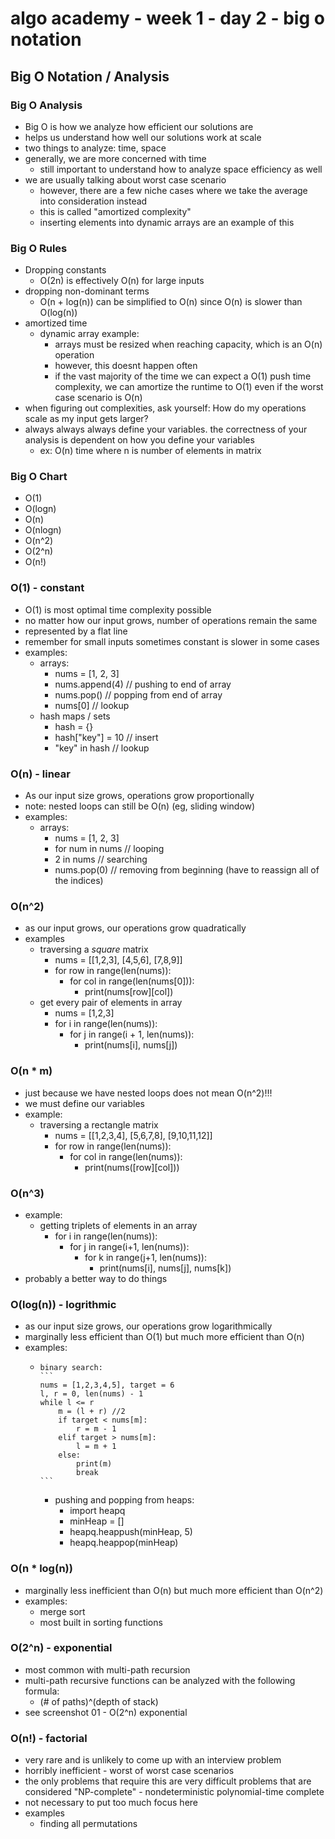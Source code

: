# algo academy - week 1 - day 2 - big o notation

## Big O Notation / Analysis

### Big O Analysis

- Big O is how we analyze how efficient our solutions are
- helps us understand how well our solutions work at scale
- two things to analyze: time, space
- generally, we are more concerned with time
  - still important to understand how to analyze space efficiency as well
- we are usually talking about worst case scenario
  - however, there are a few niche cases where we take the average into consideration instead
  - this is called "amortized complexity"
  - inserting elements into dynamic arrays are an example of this

### Big O Rules

- Dropping constants
  - O(2n) is effectively O(n) for large inputs
- dropping non-dominant terms
  - O(n + log(n)) can be simplified to O(n) since O(n) is slower than O(log(n))
- amortized time
  - dynamic array example:
    - arrays must be resized when reaching capacity, which is an O(n) operation
    - however, this doesnt happen often
    - if the vast majority of the time we can expect a O(1) push time complexity, we can amortize the runtime to O(1) even if the worst case scenario is O(n)
- when figuring out complexities, ask yourself: How do my operations scale as my input gets larger?
- always always always define your variables. the correctness of your analysis is dependent on how you define your variables
  - ex: O(n) time where n is number of elements in matrix

### Big O Chart

- O(1)
- O(logn)
- O(n)
- O(nlogn)
- O(n^2)
- O(2^n)
- O(n!)

### O(1) - constant

- O(1) is most optimal time complexity possible
- no matter how our input grows, number of operations remain the same
- represented by a flat line
- remember for small inputs sometimes constant is slower in some cases
- examples:
  - arrays:
    - nums = [1, 2, 3]
    - nums.append(4) // pushing to end of array
    - nums.pop() // popping from end of array
    - nums[0] // lookup
  - hash maps / sets
    - hash = {}
    - hash["key"] = 10 // insert
    - "key" in hash // lookup

### O(n) - linear

- As our input size grows, operations grow proportionally
- note: nested loops can still be O(n) (eg, sliding window)
- examples:
  - arrays:
    - nums = [1, 2, 3]
    - for num in nums // looping
    - 2 in nums // searching
    - nums.pop(0) // removing from beginning (have to reassign all of the indices)

### O(n^2)

- as our input grows, our operations grow quadratically
- examples
  - traversing a _square_ matrix
    - nums = [[1,2,3], [4,5,6], [7,8,9]]
    - for row in range(len(nums)):
      - for col in range(len(nums[0])):
        - print(nums[row][col])
  - get every pair of elements in array
    - nums = [1,2,3]
    - for i in range(len(nums)):
      - for j in range(i + 1, len(nums)):
        - print(nums[i], nums[j])

### O(n \* m)

- just because we have nested loops does not mean O(n^2)!!!
- we must define our variables
- example:
  - traversing a rectangle matrix
    - nums = [[1,2,3,4], [5,6,7,8], [9,10,11,12]]
    - for row in range(len(nums)):
      - for col in range(len(nums)):
        - print(nums([row][col]))

### O(n^3)

- example:
  - getting triplets of elements in an array
    - for i in range(len(nums)):
      - for j in range(i+1, len(nums)):
        - for k in range(j+1, len(nums)):
          - print(nums[i], nums[j], nums[k])
- probably a better way to do things

### O(log(n)) - logrithmic

- as our input size grows, our operations grow logarithmically
- marginally less efficient than O(1) but much more efficient than O(n)
- examples:
  -     binary search:
        ```
        nums = [1,2,3,4,5], target = 6
        l, r = 0, len(nums) - 1
        while l <= r
            m = (l + r) //2
            if target < nums[m]:
                r = m - 1
            elif target > nums[m]:
                l = m + 1
            else:
                print(m)
                break
        ```
    - pushing and popping from heaps:
      - import heapq
      - minHeap = []
      - heapq.heappush(minHeap, 5)
      - heapq.heappop(minHeap)

### O(n \* log(n))

- marginally less inefficient than O(n) but much more efficient than O(n^2)
- examples:
  - merge sort
  - most built in sorting functions

### O(2^n) - exponential

- most common with multi-path recursion
- multi-path recursive functions can be analyzed with the following formula:
  - (# of paths)^(depth of stack)
- see screenshot 01 - O(2^n) exponential

### O(n!) - factorial

- very rare and is unlikely to come up with an interview problem
- horribly inefficient - worst of worst case scenarios
- the only problems that require this are very difficult problems that are considered "NP-complete" - nondeterministic polynomial-time complete
- not necessary to put too much focus here
- examples
  - finding all permutations
